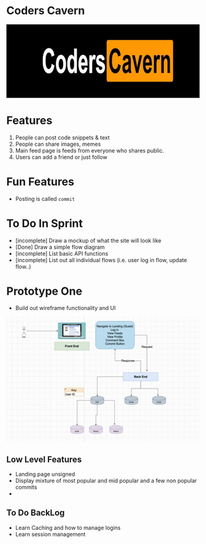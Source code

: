 # Coders Cavern

![](resources/main.jpeg)

# Features

1. People can post code snippets & text
2. People can share images, memes
3. Main feed page is feeds from everyone who shares public. 
4. Users can add a friend or just follow


# Fun Features

- Posting is called `commit`  
  
# To Do In Sprint

- [incomplete] Draw a mockup of what the site will look like 
- [Done] Draw a simple flow diagram
- [incomplete] List basic API functions 
- [incomplete] List out all individual flows (i.e. user log in flow, update flow..)


# Prototype One

- Build out wireframe functionality and UI

![](resources/simpleFlow.png)






## Low Level Features


- Landing page unsigned
- Display mixture of most popular and mid popular and a few non popular commits
- 

## To Do BackLog

- Learn Caching and how to manage logins
- Learn session management 